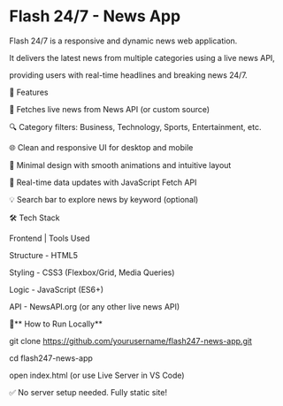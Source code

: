 # Flash 24/7 - News App

Flash 24/7 is a responsive and dynamic news web application.

It delivers the latest news from multiple categories using a live news API, 

providing users with real-time headlines and breaking news 24/7.

📌 Features

📰 Fetches live news from News API (or custom source)

🔍 Category filters: Business, Technology, Sports, Entertainment, etc.

🌐 Clean and responsive UI for desktop and mobile

🧠 Minimal design with smooth animations and intuitive layout

🔄 Real-time data updates with JavaScript Fetch API

💡 Search bar to explore news by keyword (optional)

🛠️ Tech Stack

Frontend	 |   Tools Used

Structure  -   HTML5

Styling	   -   CSS3 (Flexbox/Grid, Media Queries)

Logic	     -   JavaScript (ES6+)

API	       -   NewsAPI.org (or any other live news API)


🚀** How to Run Locally**

git clone  https://github.com/yourusername/flash247-news-app.git

cd flash247-news-app

open index.html (or use Live Server in VS Code)

✅ No server setup needed. Fully static site!



